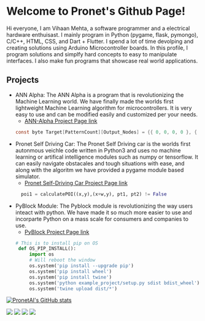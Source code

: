 # Welcome to Pronet's Github Page!
Hi everyone, I am Vihaan Mehta, a software programmer and a electrical hardware enthuisast. I mainly program in Python (pygame, flask, pymongo), C/C++, HTML, CSS, and Dart + Flutter. I spend a lot of time devolping and creating solutions using Arduino Microcontroller boards. In this profile, I program solutions and simplfy hard concepts to easy to manipulate interfaces. I also  make fun programs that showcase real world applications.
## Projects
- ANN Alpha: The ANN Alpha is a program that is revolutionizing the Machine Learning world. We have finally made the worlds first lightweight Machine Learning algorithm for microcontrollers. It is very easy to use and can be modified easily and customized per your needs.
  - [ANN-Alpha Project Page link](https://github.com/PronetAI/ANN-Alpha) 
  ```c
  const byte Target[PatternCount][Output_Nodes] = {{ 0, 0, 0, 0 }, { 0, 0, 0, 1 }, { 0, 0, 1, 0 }, { 0, 0, 1, 1 }, { 0, 1, 0, 0 }, { 0, 1, 0, 1 }, { 0, 1, 1, 0 }, { 0, 1, 1, 1 }, { 1, 0, 0, 0 }, { 1, 0, 0, 1 }};
  ```
- Pronet Self Driving Car: The Pronet Self Driving car is the worlds first autonmous veichle code written in Python3 and uses no machine learning or artifical intelligence modules such as numpy or tensorflow. It can easily navigate obstacales and tough situations with ease, and along with the algoritm we have provided a pygame module based simulator.
  - [Pronet Self-Driving Car Project Page link](https://github.com/PronetAI/Pronet-Self-Driving-Car) 
  ```python
    poi1 = calculatePOI((x,y),(x+w,y), pt1, pt2) != False
  ```
 - PyBlock Module: The Pyblock module is revolutionizing the way users inteact with python. We have made it so much more easier to use and incorparte Python on a mass scale for consumers and companies to use.
   - [PyBlock Project Page link](https://github.com/PronetAI/Pyblock-Module) 
   ```python
   # This is to install pip on OS
    def OS_PIP_INSTALL():
        import os
        # Will reboot the window
        os.system('pip install --upgrade pip')
        os.system('pip install wheel')
        os.system('pip install twine')
        os.system('python example_project/setup.py sdist bdist_wheel')
        os.system('twine upload dist/*')
   ```
[![PronetAI's GitHub stats](https://github-readme-stats.vercel.app/api?username=PronetAI)](https://github.com/aaravdave/github-readme-stats)<img>

![](https://komarev.com/ghpvc/?username=PronetAI&color=red) 
![](https://img.shields.io/badge/OS-macOS&nbsp;11-informational?style=flat&logo=mac&logoColor=red&color=FF4545)
![](https://img.shields.io/badge/Editor-PyCharm&nbsp;-informational?style=flat&logo=pycharm&logoColor=red&color=FF4545)
![](https://img.shields.io/badge/Shell-Terminal-informational?style=flat&logo=terminal&logoColor=red&color=FF4545)
